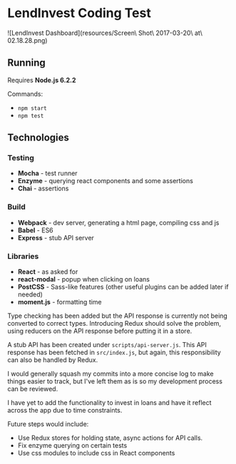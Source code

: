 LendInvest Coding Test
======================

![LendInvest Dashboard](resources/Screen\ Shot\ 2017-03-20\ at\ 02.18.28.png)

## Running
Requires **Node.js 6.2.2**

Commands:
- `npm start`
- `npm test`

## Technologies

### Testing
- **Mocha** - test runner
- **Enzyme** - querying react components and some assertions
- **Chai** - assertions

### Build
- **Webpack** - dev server, generating a html page, compiling css and js
- **Babel** - ES6
- **Express** - stub API server

### Libraries
- **React** - as asked for
- **react-modal** - popup when clicking on loans
- **PostCSS** - Sass-like features (other useful plugins can be added later if needed)
- **moment.js** - formatting time

Type checking has been added but the API response is currently not being converted to correct types.
Introducing Redux should solve the problem, using reducers on the API response before putting it in a store.

A stub API has been created under `scripts/api-server.js`. This API response has been fetched in `src/index.js`, but again, this responsibility can also be handled by Redux.

I would generally squash my commits into a more concise log to make things easier to track, but I've left them as is so my development process can be reviewed.

I have yet to add the functionality to invest in loans and have it reflect across the app due to time constraints.

Future steps would include:
- Use Redux stores for holding state, async actions for API calls.
- Fix enzyme querying on certain tests
- Use css modules to include css in React components
